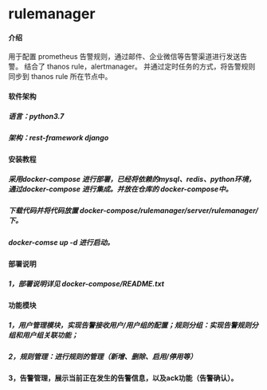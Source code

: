 # rulemanager

#### 介绍
用于配置 prometheus 告警规则，通过邮件、企业微信等告警渠道进行发送告警。
结合了 thanos rule，alertmanager。
并通过定时任务的方式，将告警规则同步到 thanos rule 所在节点中。

#### 软件架构
##### 语言：python3.7
##### 架构：rest-framework django

#### 安装教程
##### 采用docker-compose 进行部署，已经将依赖的mysql、redis、python环境，通过docker-compose 进行集成。并放在仓库的 docker-compose中。
##### 下载代码并将代码放置 docker-compose/rulemanager/server/rulemanager/ 下。
##### docker-comse up -d 进行启动。

#### 部署说明
##### 1，部署说明详见 docker-compose/README.txt

#### 功能模块
##### 1，用户管理模块，实现告警接收用户/用户组的配置；规则分组：实现告警规则分组和用户组关联功能；
##### 2，规则管理：进行规则的管理（新增、删除、启用/停用等）
####  3，告警管理，展示当前正在发生的告警信息，以及ack功能（告警确认）。


